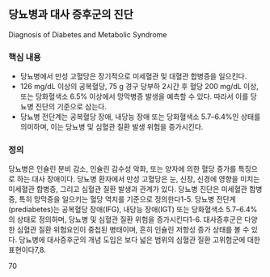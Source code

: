 ## 당뇨병과 대사 증후군의 진단
Diagnosis of Diabetes and Metabolic Syndrome

### 핵심 내용

*   당뇨병에서 만성 고혈당은 장기적으로 미세혈관 및 대혈관 합병증을 일으킨다.
*   126 mg/dL 이상의 공복혈당, 75 g 경구 당부하 2시간 후 혈당 200 mg/dL 이상, 또는 당화혈색소 6.5% 이상에서 망막병증 발생을 예측할 수 있다. 따라서 이를 당뇨병 진단의 기준으로 삼는다.
*   당뇨병 전단계는 공복혈당 장애, 내당능 장애 또는 당화혈색소 5.7–6.4%인 상태를 의미하며, 이는 당뇨병 및 심혈관 질환 발생 위험을 증가시킨다.

### 정의

당뇨병은 인슐린 분비 감소, 인슐린 감수성 악화, 또는 양자에 의한 혈당 증가를 특징으로 하는 대사 장애이다. 당뇨병 환자에서 만성 고혈당은 눈, 신장, 신경에 영향을 미치는 미세혈관 합병증, 그리고 심혈관 질환 발생과 관계가 있다. 당뇨병 진단은 미세혈관 합병증, 특히 망막증을 일으키는 혈당 역치를 기준으로 정의한다1-5.
당뇨병 전단계(prediabetes)는 공복혈당 장애(IFG), 내당능 장애(IGT) 또는 당화혈색소 5.7–6.4%의 상태로 정의하며, 당뇨병 및 심혈관 질환 위험을 증가시킨다1-6.
대사증후군은 다양한 심혈관 질환 위험요인이 중첩된 병태이며, 흔히 인슐린 저항성 증가 상태를 볼 수 있다. 당뇨병에 대사증후군의 개념 도입은 보다 넓은 범위의 심혈관 질환 고위험군에 대한 표현이다7,8.

<PAGE>70
